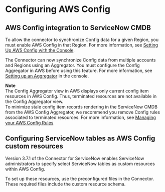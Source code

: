 # Configuring AWS Config<a name="servicenow-aws-config"></a>

## AWS Config integration to ServiceNow CMDB<a name="config-CMDB"></a>

To allow the connector to synchronize Config data for a given Region, you must enable AWS Config in that Region\. For more information, see [Setting Up AWS Config with the Console](https://docs.aws.amazon.com/config/latest/developerguide/gs-console.html)\.

The Connector can now synchronize Config data from multiple accounts and Regions using an Aggregator\. You must configure the Config Aggregator in AWS before using this feature\. For more information, see [Setting up an Aggregator](https://docs.aws.amazon.com/config/latest/developerguide/setup-aggregator-console.html) in the console\. 

**Note**  
The Config Aggregator view in AWS displays only current config item resources in AWS Config\. Thus, terminated resources are not available in the Config Aggregator view\.   
To minimize stale config item records rendering in the ServiceNow CMDB from the AWS Config Aggregator, we recommend you remove Config rules associated to terminated resources\. For more information, see [ Managing your AWS Config Rules](https://docs.aws.amazon.com/config/latest/developerguide/evaluate-config_manage-rules.html) 

## Configuring ServiceNow tables as AWS Config custom resources<a name="config-custom"></a>

Version 3\.7\.1 of the Connector for ServiceNow enables ServiceNow administrators to specify select ServiceNow tables as custom resources within AWS Config\.

To set up these resources, use the preconfigured files in the Connector\. These required files include the custom resource schema\. 